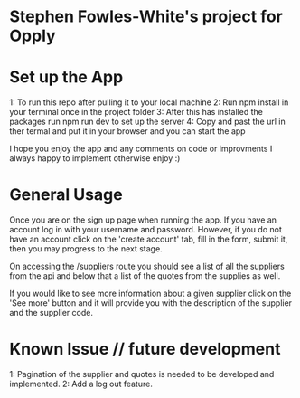 # Stephen Fowles-White's project for Opply

# Set up the App

1: To run this repo after pulling it to your local machine
2: Run npm install in your terminal once in the project folder
3: After this has installed the packages run npm run dev to set up the server
4: Copy and past the url in ther termal and put it in your browser and you can start the app

I hope you enjoy the app and any comments on code or improvments I always happy to implement otherwise enjoy :)

# General Usage

Once you are on the sign up page when running the app. If you have an account log in with your username and password. However, if you do not have an account click on the 'create account' tab, fill in the form, submit it, then you may progress to the next stage.

On accessing the /suppliers route you should see a list of all the suppliers from the api and below that a list of the quotes from the supplies as well.

If you would like to see more information about a given supplier click on the 'See more' button and it will provide you with the description of the supplier and the supplier code.

# Known Issue // future development

1: Pagination of the supplier and quotes is needed to be developed and implemented.
2: Add a log out feature.
